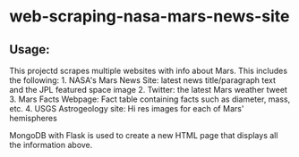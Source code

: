 # web-scraping-nasa-mars-news-site

Usage:
----------------
This projectd scrapes multiple websites with info about Mars. This includes the following:
    1. NASA's Mars News Site: latest news title/paragraph text and the JPL featured space image
    2. Twitter: the latest Mars weather tweet
    3. Mars Facts Webpage: Fact table containing facts such as diameter, mass, etc.
    4. USGS Astrogeology site: Hi res images for each of Mars' hemispheres
    
MongoDB with Flask is used to create a new HTML page that displays all the information above.
